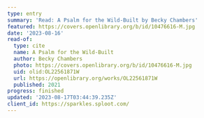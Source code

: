 ```yaml
---
type: entry
summary: 'Read: A Psalm for the Wild-Built by Becky Chambers'
featured: https://covers.openlibrary.org/b/id/10476616-M.jpg
date: '2023-08-16'
read-of:
  type: cite
  name: A Psalm for the Wild-Built
  author: Becky Chambers
  photo: https://covers.openlibrary.org/b/id/10476616-M.jpg
  uid: olid:OL22561871W
  url: https://openlibrary.org/works/OL22561871W
  published: 2021
progress: finished
updated: '2023-08-17T03:44:39.235Z'
client_id: https://sparkles.sploot.com/
---
```

